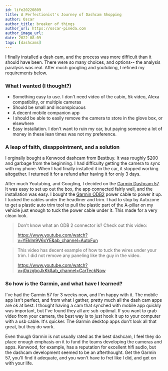 ```yaml
---
id: life20220809
title: A Perfectionist's Journey of Dashcam Shopping
author: Oscar
author_title: breaker of things
author_url: https://oscar-pineda.com
author_image_url:
date: 2022-08-09
tags: [dashcams]
---
```


I finally installed a dash cam, and the process was more difficult than it should have been. There were so many choices, and options-- the analysis paralysis was real. After much googling and youtubing, I refined my requirements below.

### What I wanted (I thought?)

- Something easy to use. I don't need video of the cabin, 5k video, Alexa compatiblity, or multiple cameras
- Should be small and inconspicuous  
- A decent mobile companion app  
- I should be able to easily remove the camera to store in the glove box, or elsewhere
- Easy installation. I don't want to ruin my car, but paying someone a lot of money in these lean times was not my preference.

### A leap of faith, disappointment, and a solution

I orginally bought a Kenwood dashcam from Bestbuy. It was roughly $200 and garbage from the beginning. I had difficulty getting the camera to sync with my phone. When I had finally installed it in the car, it stopped working altogether. I returned it for a refund after having it for only 3 days.

After much Youtubing, and Googling, I decided on the [Garmin Dashcam 57](https://www.garmin.com/en-US/p/731443). It was easy to set up out the box, the app connected fairly well, and the installation was easy. I bought the [Garmin ODB2](https://www.garmin.com/en-US/p/735279) power cable to power it up. I tucked the cables under the headliner and trim. I had to stop by Autozone to get a plastic auto trim tool to pull the plastic part of the A-pillar on my vehicle just enough to tuck the power cable under it. This made for a very clean look. 

>Don't know what an ODB 2 connector is? Check out this video: 
>
><https://www.youtube.com/watch?v=YEklm9V6xYE&ab_channel=AutoFun>   

>This video has decent example of how to tuck the wires under your trim. I did not remove any paneling like the guy in the video.
>
>https://www.youtube.com/watch?v=j0qzgboJkKk&ab_channel=CarTeckNow

### So how is the Garmin, and what have I learned?

I've had the Garmin 57 for 3 weeks now, and I'm happy with it. The mobile app isn't perfect, and from what I gather, pretty much all the dash cam apps are ok at best. I thought having a cam that synched with mobile app quickly was important, but I've found they all are sub-optimal. If you want to grab video from your camera, the best way is to just hook it up to your computer with a usb cable. It's quicker. The Garmin desktop apps don't look all that great, but they do work. 

Even though Garmin is not usually rated as the best dashcam, I feel they do place enough emphasis on it to fund the teams developing the cameras and apps. Kenwood, for example, has a reputation for excellent hifi audio, but the dashcam development seemed to be an afterthought. Get the Garmin 57, you'll find it adequate, and you won't have to fret like I did, and get on with your life.